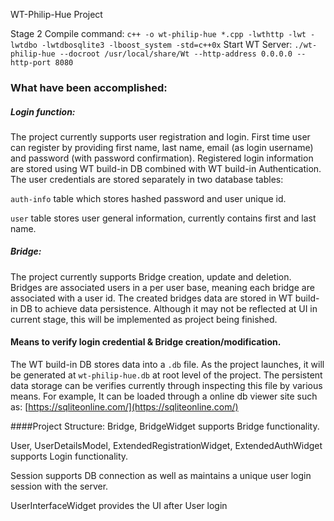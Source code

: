 WT-Philip-Hue Project

Stage 2 Compile command:
`c++ -o wt-philip-hue *.cpp -lwthttp -lwt -lwtdbo -lwtdbosqlite3 -lboost_system -std=c++0x`
Start WT Server:
`./wt-philip-hue --docroot /usr/local/share/Wt --http-address 0.0.0.0 --http-port 8080`

### What have been accomplished:
##### Login function:
The project currently supports user registration and login. First time user can register by providing first name, last name, email (as login username) and password (with password confirmation).
Registered login information are stored using WT build-in DB combined with WT build-in Authentication.
The user credentials are stored separately in two database tables:

`auth-info` table which stores hashed password and user unique id.

`user` table stores user general information, currently contains first and last name.

##### Bridge:
The project currently supports Bridge creation, update and deletion.
Bridges are associated users in a per user base, meaning each bridge are associated with a user id.
The created bridges data are stored in WT build-in DB to achieve data persistence. Although it may not be reflected at UI in current stage, this will be implemented as project being finished.

#### Means to verify login credential & Bridge creation/modification.
The WT build-in DB stores data into a `.db` file. As the project launches, it will be generated at `wt-philip-hue.db` at root level of the project.
The persistent data storage can be verifies currently through inspecting this file by various means.
For example, It can be loaded through a online db viewer site such as: [https://sqliteonline.com/](https://sqliteonline.com/) 

####Project Structure:
Bridge, BridgeWidget supports Bridge functionality.

User, UserDetailsModel, ExtendedRegistrationWidget, ExtendedAuthWidget supports Login functionality.

Session supports DB connection as well as maintains a unique user login session with the server.

UserInterfaceWidget provides the UI after User login
